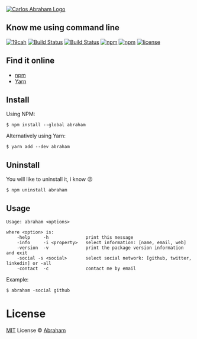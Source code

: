 [![Carlos Abraham Logo](https://avatars3.githubusercontent.com/u/21347264?s=50&v=4)](https://19cah.com)

## Know me using command line

[![19cah](https://19cah.com/badge.svg)](https://github.com/19cah)
[![Build Status](https://ci.19cah.com/job/abraham/badge/icon)](https://ci.19cah.com/job/abraham/)
[![Build Status](https://img.shields.io/travis/19cah/abraham.svg?logo=travis)](https://travis-ci.org/19cah/abraham)
[![npm](https://img.shields.io/npm/v/abraham.svg)](https://www.npmjs.com/package/abraham)
[![npm](https://img.shields.io/npm/dt/abraham.svg)](https://www.npmjs.com/package/abraham)
[![license](https://img.shields.io/github/license/19cah/abraham.svg)](https://github.com/19cah/abraham/blob/master/LICENSE)




## Find it online

* [npm](https://www.npmjs.com/package/abraham)
* [Yarn](https://yarnpkg.com/en/package/abraham)

## Install

Using NPM:

```
$ npm install --global abraham
```
Alternatively using Yarn:

```
$ yarn add --dev abraham
```

## Uninstall

You will like to uninstall it, i know 😜

```
$ npm uninstall abraham
```

## Usage

```
Usage: abraham <options>

where <option> is:
	-help     -h              print this message
	-info     -i <property>   select information: [name, email, web]
	-version  -v              print the package version information and exit
	-social	-s <social>       select social network: [github, twitter, linkedin] or -all
	-contact  -c              contact me by email
```

Example:

```
$ abraham -social github
```

# License

[MIT](https://github.com/19cah/abraham/blob/master/LICENSE) License © [Abraham](https://github.com/19cah)
